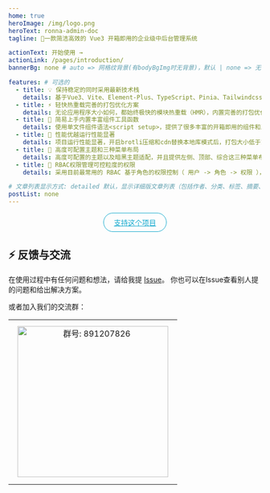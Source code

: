 ```yaml
---
home: true
heroImage: /img/logo.png
heroText: ronna-admin-doc
tagline: 🚀一款简洁高效的 Vue3 开箱即用的企业级中后台管理系统

actionText: 开始使用 →
actionLink: /pages/introduction/
bannerBg: none # auto => 网格纹背景(有bodyBgImg时无背景)，默认 | none => 无 | '大图地址' | background: 自定义背景样式       提示：如发现文本颜色不适应你的背景时可以到palette.styl修改$bannerTextColor变量

features: # 可选的
  - title: 💡 保持稳定的同时采用最新技术栈
    details: 基于Vue3、Vite、Element-Plus、TypeScript、Pinia、Tailwindcss等最新技术栈开发
  - title: ⚡️ 轻快热重载完善的打包优化方案
    details: 无论应用程序大小如何，都始终极快的模块热重载（HMR），内置完善的打包优化方案
  - title: 🤙 简易上手内置丰富组件工具函数
    details: 使用单文件组件语法<script setup>，提供了很多丰富的开箱即用的组件和工具库
  - title: 👋 性能优越运行性能显著
    details: 项目运行性能显著，开启brotli压缩和cdn替换本地库模式后，打包大小低于10M
  - title: 🔩 高度可配置主题和三种菜单布局
    details: 高度可配置的主题以及暗黑主题适配，并且提供左侧、顶部、综合这三种菜单布局模式
  - title: 🔑 RBAC权限管理可控粒度的权限
    details: 采用目前最常用的 RBAC 基于角色的权限控制（ 用户 -> 角色 -> 权限 ），可配置各种粒度的权限

# 文章列表显示方式: detailed 默认，显示详细版文章列表（包括作者、分类、标签、摘要、分页等）| simple => 显示简约版文章列表（仅标题和日期）| none 不显示文章列表
postList: none
---
```

<p align="center">
  <a class="become-sponsor" href="/pages/1b12ed/">支持这个项目</a>
</p>

<style>
.become-sponsor {
  padding: 8px 20px;
  display: inline-block;
  color: #11a8cd;
  border-radius: 30px;
  box-sizing: border-box;
  border: 1px solid #11a8cd;
}
</style>

## ⚡ 反馈与交流

在使用过程中有任何问题和想法，请给我提 [Issue](https://github.com/ronnaces/ronna-admin/issues)。
你也可以在Issue查看别人提的问题和给出解决方案。

或者加入我们的交流群：

<table>
  <tbody>
    <tr>
      <td align="center" valign="middle">
        <img :src="$withBase('/img/qrcode/QQ.png')" alt="群号: 891207826" class="no-zoom" style="width:300px;margin: 10px;">
      </td>
    </tr>
  </tbody>
</table>